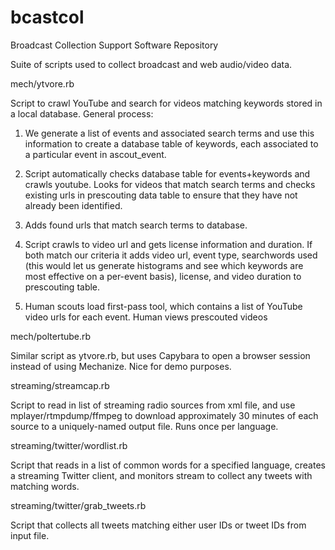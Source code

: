 bcastcol
========

Broadcast Collection Support Software Repository

Suite of scripts used to collect broadcast and web audio/video data.

mech/ytvore.rb

Script to crawl YouTube and search for videos matching keywords stored in a local database.
General process:

1. We generate a list of events and associated search terms and use this information to create a database table of keywords, each associated to a particular event in ascout_event.

2. Script automatically checks database table for events+keywords and crawls youtube. Looks for videos that match search terms and checks existing urls in prescouting data table to ensure that they have not already been identified.

3. Adds found urls that match search terms to database.

4. Script crawls to video url and gets license information and duration. If both match our criteria it adds video url, event type, searchwords used (this would let us generate histograms and see which keywords are most effective on a per-event basis), license, and video duration to prescouting table.

5. Human scouts load first-pass tool, which contains a list of YouTube video urls for each event. Human views prescouted videos

mech/poltertube.rb

Similar script as ytvore.rb, but uses Capybara to open a browser session instead of using Mechanize. Nice for demo purposes.

streaming/streamcap.rb

Script to read in list of streaming radio sources from xml file, and use mplayer/rtmpdump/ffmpeg to download approximately 30 minutes of each source to a uniquely-named output file. Runs once per language.

streaming/twitter/wordlist.rb

Script that reads in a list of common words for a specified language, creates a streaming Twitter client, and monitors stream to collect any tweets with matching words.

streaming/twitter/grab_tweets.rb

Script that collects all tweets matching either user IDs or tweet IDs from input file.

